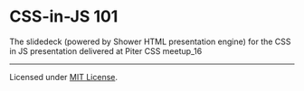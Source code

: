 # CSS-in-JS 101

The slidedeck (powered by Shower HTML presentation engine) for the CSS in JS presentation delivered at Piter CSS meetup_16

---
Licensed under [MIT License](LICENSE.md).
